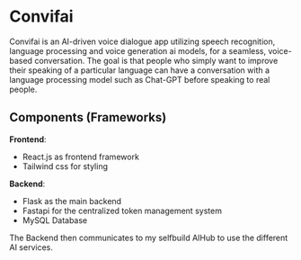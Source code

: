 # Convifai

Convifai is an AI-driven voice dialogue app utilizing speech recognition, language processing and voice generation ai models, for a seamless, voice-based conversation. The goal is that people who simply want to improve their speaking of a particular language can have a conversation with a language processing model such as Chat-GPT before speaking to real people.

## Components (Frameworks)

**Frontend**:

- React.js as frontend framework
- Tailwind css for styling

**Backend**:

- Flask as the main backend
- Fastapi for the centralized token management system
- MySQL Database

The Backend then communicates to my selfbuild AIHub to use the different AI services.
